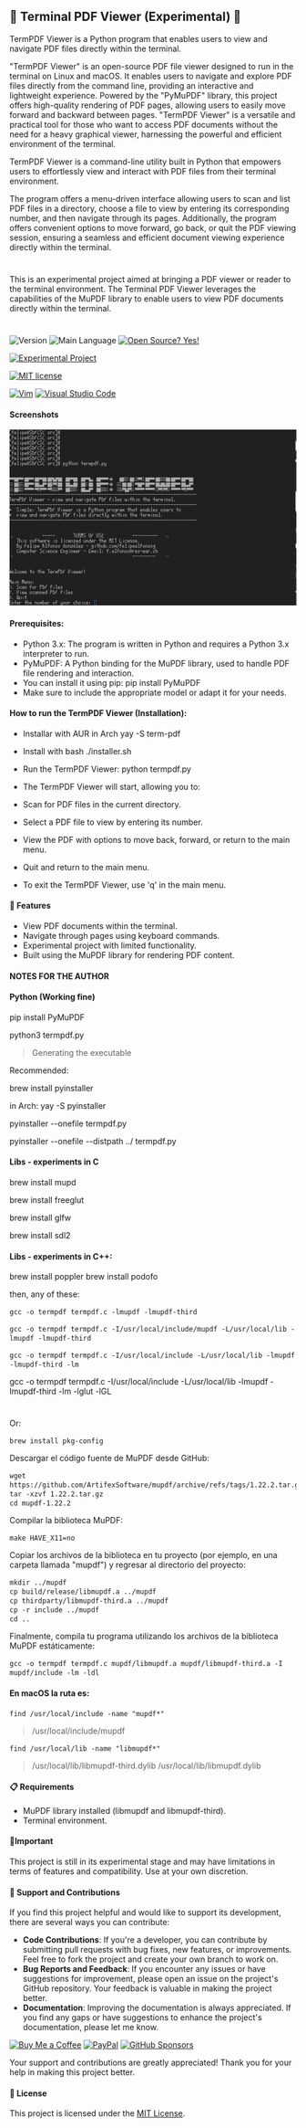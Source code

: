 ## 📄 Terminal PDF Viewer (Experimental) 🚀

TermPDF Viewer is a Python program that enables users to view and navigate PDF files directly within the terminal.

"TermPDF Viewer" is an open-source PDF file viewer designed to run in the terminal on Linux and macOS. It enables users to navigate and explore PDF files directly from the command line, providing an interactive and lightweight experience. Powered by the "PyMuPDF" library, this project offers high-quality rendering of PDF pages, allowing users to easily move forward and backward between pages. "TermPDF Viewer" is a versatile and practical tool for those who want to access PDF documents without the need for a heavy graphical viewer, harnessing the powerful and efficient environment of the terminal.

TermPDF Viewer is a command-line utility built in Python that empowers users to effortlessly view and interact with PDF files from their terminal environment. 

The program offers a menu-driven interface allowing users to scan and list PDF files in a directory, choose a file to view by entering its corresponding number, and then navigate through its pages. Additionally, the program offers convenient options to move forward, go back, or quit the PDF viewing session, ensuring a seamless and efficient document viewing experience directly within the terminal.

#

This is an experimental project aimed at bringing a PDF viewer or reader to the terminal environment. The Terminal PDF Viewer leverages the capabilities of the MuPDF library to enable users to view PDF documents directly within the terminal.

#


![Version](https://img.shields.io/github/release/felipealfonsog/TermPDFViewer.svg?style=flat&color=blue)
![Main Language](https://img.shields.io/github/languages/top/felipealfonsog/TermPDFViewer.svg?style=flat&color=blue)
[![Open Source? Yes!](https://badgen.net/badge/Open%20Source%20%3F/Yes%21/blue?icon=github)](https://github.com/Naereen/badges/)

[![Experimental Project](https://img.shields.io/badge/Project-Type%3A%20Experimental-blueviolet)](#)

[![MIT license](https://img.shields.io/badge/License-MIT-blue.svg)](https://lbesson.mit-license.org/)
<!--
[![GPL license](https://img.shields.io/badge/License-GPL-blue.svg)](http://perso.crans.org/besson/LICENSE.html)
-->

[![Vim](https://img.shields.io/badge/--019733?logo=vim)](https://www.vim.org/)
[![Visual Studio Code](https://img.shields.io/badge/--007ACC?logo=visual%20studio%20code&logoColor=ffffff)](https://code.visualstudio.com/)

#### Screenshots

![Screenshot of the application interface](images/linux/sshot-termpdf-1.jpg)
<!-- 
**Arch Linux** 

![Screenshot of the application interface](images/linux/sshot-termpdf-1.jpg)

**macOS** 

![Screenshot of the application interface](images/mac/sshot-termpdf-1.png)
-->

#### Prerequisites:

* Python 3.x: The program is written in Python and requires a Python 3.x interpreter to run.
* PyMuPDF: A Python binding for the MuPDF library, used to handle PDF file rendering and interaction.
*   You can install it using pip: pip install PyMuPDF
*   Make sure to include the appropriate model or adapt it for your needs.

#### How to run the TermPDF Viewer (Installation):

* Installar with AUR in Arch
  yay -S term-pdf

* Install with bash
  ./installer.sh

* Run the TermPDF Viewer:
  python termpdf.py

* The TermPDF Viewer will start, allowing you to:
* Scan for PDF files in the current directory.
* Select a PDF file to view by entering its number.
* View the PDF with options to move back, forward, or return to the main menu.
* Quit and return to the main menu.
* To exit the TermPDF Viewer, use 'q' in the main menu.


#### 🌟 Features

- View PDF documents within the terminal.
- Navigate through pages using keyboard commands.
- Experimental project with limited functionality.
- Built using the MuPDF library for rendering PDF content.

#### NOTES FOR THE AUTHOR

#### Python (Working fine)

pip install PyMuPDF

python3 termpdf.py

> Generating the executable

Recommended:

brew install pyinstaller

in Arch:
yay -S pyinstaller


pyinstaller --onefile termpdf.py

pyinstaller --onefile --distpath ../ termpdf.py




#### Libs - experiments in C 

brew install mupd

brew install freeglut

brew install glfw

brew install sdl2

#### Libs - experiments in C++:

brew install poppler
brew install podofo



then, any of these: 

```
gcc -o termpdf termpdf.c -lmupdf -lmupdf-third
```

```
gcc -o termpdf termpdf.c -I/usr/local/include/mupdf -L/usr/local/lib -lmupdf -lmupdf-third
```

```
gcc -o termpdf termpdf.c -I/usr/local/include -L/usr/local/lib -lmupdf -lmupdf-third -lm
```

gcc -o termpdf termpdf.c -I/usr/local/include -L/usr/local/lib -lmupdf -lmupdf-third -lm -lglut -lGL


#

Or: 

```
brew install pkg-config
```

Descargar el código fuente de MuPDF desde GitHub:

```
wget https://github.com/ArtifexSoftware/mupdf/archive/refs/tags/1.22.2.tar.gz
tar -xzvf 1.22.2.tar.gz
cd mupdf-1.22.2
```

Compilar la biblioteca MuPDF:

```
make HAVE_X11=no
```

Copiar los archivos de la biblioteca en tu proyecto (por ejemplo, en una carpeta llamada "mupdf") y regresar al directorio del proyecto:

```
mkdir ../mupdf
cp build/release/libmupdf.a ../mupdf
cp thirdparty/libmupdf-third.a ../mupdf
cp -r include ../mupdf
cd ..
```

Finalmente, compila tu programa utilizando los archivos de la biblioteca MuPDF estáticamente:
```
gcc -o termpdf termpdf.c mupdf/libmupdf.a mupdf/libmupdf-third.a -I mupdf/include -lm -ldl
````

#### En macOS la ruta es:

```
find /usr/local/include -name "mupdf*"
````

> /usr/local/include/mupdf


```
find /usr/local/lib -name "libmupdf*"
```
> /usr/local/lib/libmupdf-third.dylib
> /usr/local/lib/libmupdf.dylib


#### 📋 Requirements

- MuPDF library installed (libmupdf and libmupdf-third).
- Terminal environment.

#### 📝Important

This project is still in its experimental stage and may have limitations in terms of features and compatibility. Use at your own discretion.

#### 🤝 Support and Contributions

If you find this project helpful and would like to support its development, there are several ways you can contribute:

- **Code Contributions**: If you're a developer, you can contribute by submitting pull requests with bug fixes, new features, or improvements. Feel free to fork the project and create your own branch to work on.
- **Bug Reports and Feedback**: If you encounter any issues or have suggestions for improvement, please open an issue on the project's GitHub repository. Your feedback is valuable in making the project better.
- **Documentation**: Improving the documentation is always appreciated. If you find any gaps or have suggestions to enhance the project's documentation, please let me know.

[![Buy Me a Coffee](https://img.shields.io/badge/Buy%20Me%20a%20Coffee-%E2%98%95-FFDD00?style=flat-square&logo=buy-me-a-coffee&logoColor=black)](https://www.buymeacoffee.com/felipealfonsog)
[![PayPal](https://img.shields.io/badge/Donate%20with-PayPal-00457C?style=flat-square&logo=paypal&logoColor=white)](https://www.paypal.com/felipealfonsog)
[![GitHub Sponsors](https://img.shields.io/badge/Sponsor%20me%20on-GitHub-%23EA4AAA?style=flat-square&logo=github-sponsors&logoColor=white)](https://github.com/sponsors/felipealfonsog)

Your support and contributions are greatly appreciated! Thank you for your help in making this project better.

#### 📄 License

This project is licensed under the [MIT License](LICENSE).